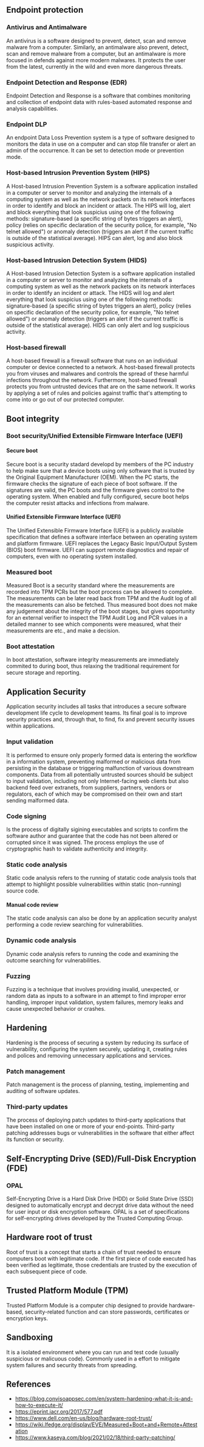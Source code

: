 ## Endpoint protection

### Antivirus and Antimalware
An antivirus is a software designed to prevent, detect, scan and remove malware from a computer. Similarly, an antimalware also prevent, detect, scan and remove malware from a computer, but an antimalware is more focused in defends against more modern malwares. It protects the user from the latest, currently in the wild and even more dangerous threats.

### Endpoint Detection and Response (EDR)
Endpoint Detection and Response is a software that combines monitoring and collection of endpoint data with rules-based automated response and analysis capabilities.

### Endpoint DLP
An endpoint Data Loss Prevention system is a type of software designed to monitors the data in use on a computer and can stop file transfer or alert an admin of the occurrence. It can be set to detection mode or prevention mode.

### Host-based Intrusion Prevention System (HIPS)
A Host-based Intrusion Prevention System is a software application installed in a computer or server to monitor and analyzing the internals of a computing system as well as the network packets on its network interfaces in order to identify and block an incident or attack. The HIPS will log, alert and block everything that look suspicius using one of the following methods: signature-based (a specific string of bytes triggers an alert), policy (relies on specific declaration of the security police, for example, "No telnet allowed") or anomaly detection (triggers an alert if the current traffic is outside of the statistical average). HIPS can alert, log and also block suspicious activity.

### Host-based Intrusion Detection System (HIDS)
A Host-based Intrusion Detection System is a software application installed in a computer or server to monitor and analyzing the internals of a computing system as well as the network packets on its network interfaces in order to identify an incident or attack. The HIDS will log and alert everything that look suspicius using one of the following methods: signature-based (a specific string of bytes triggers an alert), policy (relies on specific declaration of the security police, for example, "No telnet allowed") or anomaly detection (triggers an alert if the current traffic is outside of the statistical average). HIDS can only alert and log suspicious activity.

### Host-based firewall
A host-based firewall is a firewall software that runs on an individual computer or device connected to a network. A host-based firewall protects you from viruses and malwares and controls the spread of these harmful infections throughout the network. Furthermore, host-based firewall protects you from untrusted devices that are on the same network. It works by applying a set of rules and policies against traffic that's attempting to come into or go out of our protected computer.

## Boot integrity
### Boot security/Unified Extensible Firmware Interface (UEFI)
#### Secure boot
Secure boot is a security stadard developd by members of the PC industry to help make sure that a device boots using only software that is trusted by the Original Equipment Manufacturer (OEM). When the PC starts, the firmware checks the signature of each piece of boot software. If the signatures are valid, the PC boots and the firmware gives control to the operating system. When enabled and fully configured, secure boot helps the computer resist attacks and infections from malware.
#### Unified Extensible Firmware Interface (UEFI)
The Unified Extensible Firmware Interface (UEFI) is a publicly available specification that defines a software interface between an operating system and platform firmware. UEFI replaces the Legacy Basic Input/Output System (BIOS) boot firmware. UEFI can support remote diagnostics and repair of computers, even with no operating system installed.

### Measured boot
Measured Boot is a security standard where the measurements are recorded into TPM PCRs but the boot process can be allowed to complete. The measurements can be later read back from TPM and the Audit log of all the measurements can also be fetched.  Thus measured boot does not make any judgement about the integrity of the boot stages, but gives opportunity for an external verifier to inspect the TPM Audit Log and PCR values in a detailed manner to see which components were measured, what their measurements are etc., and make a decision. 

### Boot attestation
In boot attestation, software integrity measurements are immediately commited to during boot, thus relaxing the traditional requirement for secure storage and reporting.

## Application Security
Application security includes all tasks that introduces a secure software development life cycle to development teams. Its final goal is to improve security practices and, through that, to find, fix and prevent security issues within applications.
### Input validation
It is performed to ensure only properly formed data is entering the workflow in a information system, preventing malformed or malicious data from persisting in the database or triggering malfunction of various downstream components. Data from all potentially untrusted sources should be subject to input validation, including not only Internet-facing web clients but also backend feed over extranets, from suppliers, partners, vendors or regulators, each of which may be compromised on their own and start sending malformed data.
### Code signing
Is the process of digitally sigining executables and scripts to confirm the software author and guarantee that the code has not been altered or corrupted since it was signed. The process employs the use of cryptographic hash to validate authenticity and integrity.
### Static code analysis
Static code analysis refers to the running of statatic code analysis tools that attempt to highlight possible vulnerabilities within static (non-running) source code.
#### Manual code review
The static code analysis can also be done by an application security analyst performing a code review searching for vulnerabilities.
### Dynamic code analysis
Dynamic code analysis refers to running the code and examining the outcome searching for vulnerabilities.
### Fuzzing
Fuzzing is a technique that involves providing invalid, unexpected, or random data as inputs to a software in an attempt to find improper error handling, improper input validation, system failures, memory leaks and cause unexpected behavior or crashes.

## Hardening
Hardening is the process of securing a system by reducing its surface of vulnerability, configuring the system securely, updating it, creating rules and polices and removing unnecessary applications and services.

### Patch management
Patch management is the process of planning, testing, implementing and auditing of software updates.
### Third-party updates
The process of deploying patch updates to third-party applications that have been installed on one or more of your end-points. Third-party patching addresses bugs or vulnerabilities in the software that either affect its function or security.


## Self-Encrypting Drive (SED)/Full-Disk Encryption (FDE)
### OPAL
Self-Encrypting Drive is a Hard Disk Drive (HDD) or Solid State Drive (SSD) designed to automatically encrypt and decrypt drive data without the need for user input or disk encryption software. OPAL is a set of specifications for self-encrypting drives developed by the Trusted Computing Group.

## Hardware root of trust
Root of trust is a concept that starts a chain of trust needed to ensure computers boot with legitimate code. If the first piece of code executed has been verified as legitimate, those credentials are trusted by the execution of each subsequent piece of code.

## Trusted Platform Module (TPM)
Trusted Platform Module is a computer chip designed to provide hardware-based, security-related function and can store passwords, certificates or encryption keys.

## Sandboxing
It is a isolated environment where you can run and test code (usually suspicious or malicuous code). Commonly used in a effort to mitigate system failures and security threats from spreading.

## References
- https://blog.convisoappsec.com/en/system-hardening-what-it-is-and-how-to-execute-it/
- https://eprint.iacr.org/2017/577.pdf
- https://www.dell.com/en-us/blog/hardware-root-trust/
- https://wiki.lfedge.org/display/EVE/Measured+Boot+and+Remote+Attestation
- https://www.kaseya.com/blog/2021/02/18/third-party-patching/

